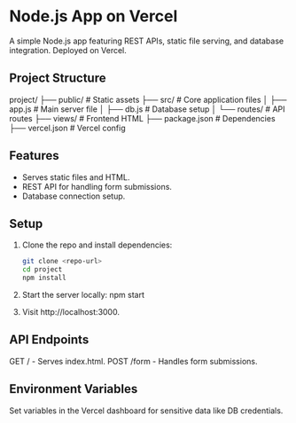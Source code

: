 # Node.js App on Vercel

A simple Node.js app featuring REST APIs, static file serving, and database integration. Deployed on Vercel.

## Project Structure

project/ ├── public/ # Static assets ├── src/ # Core application files │ ├── app.js # Main server file │ ├── db.js # Database setup │ └── routes/ # API routes ├── views/ # Frontend HTML ├── package.json # Dependencies ├── vercel.json # Vercel config

## Features

- Serves static files and HTML.
- REST API for handling form submissions.
- Database connection setup.

## Setup

1. Clone the repo and install dependencies:
   ```bash
   git clone <repo-url>
   cd project
   npm install

2. Start the server locally:
   npm start

3. Visit http://localhost:3000.


## API Endpoints
GET / - Serves index.html.
POST /form - Handles form submissions.

## Environment Variables
Set variables in the Vercel dashboard for sensitive data like DB credentials.
